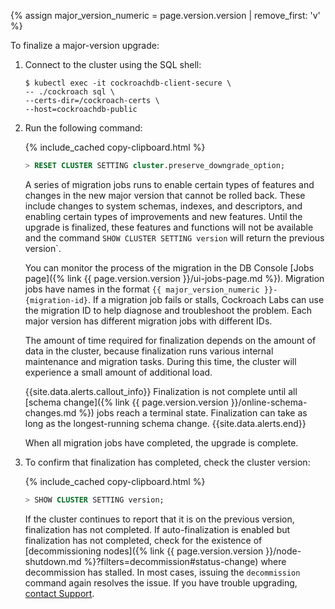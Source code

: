 {% assign major_version_numeric = page.version.version | remove_first: 'v' %}

To finalize a major-version upgrade:

1. Connect to the cluster using the SQL shell:

    ~~~ shell
    $ kubectl exec -it cockroachdb-client-secure \
    -- ./cockroach sql \
    --certs-dir=/cockroach-certs \
    --host=cockroachdb-public
    ~~~

1. Run the following command:

    {% include_cached copy-clipboard.html %}
    ~~~ sql
    > RESET CLUSTER SETTING cluster.preserve_downgrade_option;
    ~~~

    A series of migration jobs runs to enable certain types of features and changes in the new major version that cannot be rolled back. These include changes to system schemas, indexes, and descriptors, and enabling certain types of improvements and new features. Until the upgrade is finalized, these features and functions will not be available and the command `SHOW CLUSTER SETTING version` will return the previous version`.

    You can monitor the process of the migration in the DB Console [Jobs page]({% link {{ page.version.version }}/ui-jobs-page.md %}). Migration jobs have names in the format `{{ major_version_numeric }}-{migration-id}`. If a migration job fails or stalls, Cockroach Labs can use the migration ID to help diagnose and troubleshoot the problem. Each major version has different migration jobs with different IDs.

    The amount of time required for finalization depends on the amount of data in the cluster, because finalization runs various internal maintenance and migration tasks. During this time, the cluster will experience a small amount of additional load.

    {{site.data.alerts.callout_info}}
    Finalization is not complete until all [schema change]({% link {{ page.version.version }}/online-schema-changes.md %}) jobs reach a terminal state. Finalization can take as long as the longest-running schema change.
    {{site.data.alerts.end}}

    When all migration jobs have completed, the upgrade is complete.

1. To confirm that finalization has completed, check the cluster version:

    {% include_cached copy-clipboard.html %}
    ~~~ sql
    > SHOW CLUSTER SETTING version;
    ~~~

    If the cluster continues to report that it is on the previous version, finalization has not completed. If auto-finalization is enabled but finalization has not completed, check for the existence of [decommissioning nodes]({% link {{ page.version.version }}/node-shutdown.md %}?filters=decommission#status-change) where decommission has stalled. In most cases, issuing the `decommission` command again resolves the issue. If you have trouble upgrading, [contact Support](https://cockroachlabs.com/support/hc/).
